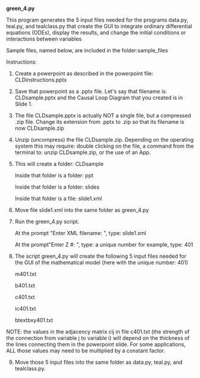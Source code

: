 #
**green_4.py**

This program generates the 5 input files needed for the programs data.py, teal.py, and tealclass.py that create the GUI to integrate ordinary differential equations (ODEs), display the results, and change the initial conditions or interactions between variables

Sample files, named below, are included in the folder:sample_files

Instructions:

1. Create a powerpoint as described in the powerpoint file: CLDinstructions.pptx

2. Save that powerpoint as a .pptx file. Let's say that filename is: CLDsample.pptx and the Causal Loop Diagram that you created is in Slide 1.

3. The file CLDsample.pptx is actually NOT a single file, but a compressed .zip file.  Change its extension from .pptx to .zip so that its filename is now CLDsample.zip

4. Unzip (uncompress) the file CLDsample.zip. Depending on the operating system this may require: double clicking on the file, a command from the terminal to: unzip CLDsample.zip, or the use of an App.

5. This will create a folder: CLDsample

      Inside that folder is a folder: ppt
   
      Inside that folder is a folder: slides
   
      Inside that folder is a file: slide1.xml

6. Move file slide1.xml into the same folder as green_4.py

7. Run the green_4.py script.

      At the prompt "Enter XML filename: ", type: slide1.xml <return>
   
      At the prompt"Enter Z #: ", type: a unique number <return>
    for example, type: 401<return>

8. The script green_4.py will create the following 5 input files needed for the GUI of the mathematical model (here with the unique number: 401)

      m401.txt
   
      b401.txt
   
      c401.txt
   
      ic401.txt
   
      btextbxy401.txt

NOTE: the values in the adjacency matrix cij in file c401.txt (the strength of the connection from variable j to variable i) will depend on the thickness of the lines connecting them in the powerpoint slide.  For some applications, ALL those values may need to be multiplied by a constant factor.

9. Move those 5 input files into the same folder as data.py, teal.py, and tealclass.py.

